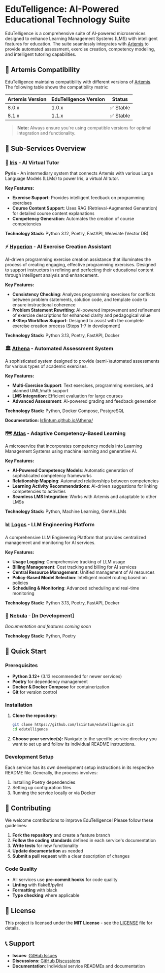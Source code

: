 # EduTelligence: AI-Powered Educational Technology Suite

EduTelligence is a comprehensive suite of AI-powered microservices designed to enhance Learning Management Systems (LMS) with intelligent features for education. The suite seamlessly integrates with [Artemis](https://github.com/ls1intum/Artemis) to provide automated assessment, exercise creation, competency modeling, and intelligent tutoring capabilities.

## 🔗 Artemis Compatibility

EduTelligence maintains compatibility with different versions of [Artemis](https://github.com/ls1intum/Artemis). The following table shows the compatibility matrix:

| Artemis Version | EduTelligence Version | Status    |
| --------------- | --------------------- | --------- |
| 8.0.x           | 1.0.x                 | ✅ Stable |
| 8.1.x           | 1.1.x                 | ✅ Stable |

> **Note:** Always ensure you're using compatible versions for optimal integration and functionality.

## 🚀 Sub-Services Overview

### 🤖 [Iris](./iris/) - AI Virtual Tutor

**Pyris** - An intermediary system that connects Artemis with various Large Language Models (LLMs) to power Iris, a virtual AI tutor.

**Key Features:**

- **Exercise Support**: Provides intelligent feedback on programming exercises
- **Course Content Support**: Uses RAG (Retrieval-Augmented Generation) for detailed course content explanations
- **Competency Generation**: Automates the creation of course competencies

**Technology Stack:** Python 3.12, Poetry, FastAPI, Weaviate (Vector DB)

### ⚡ [Hyperion](./hyperion/) - AI Exercise Creation Assistant

AI-driven programming exercise creation assistance that illuminates the process of creating engaging, effective programming exercises. Designed to support instructors in refining and perfecting their educational content through intelligent analysis and enhancement.

**Key Features:**

- **Consistency Checking**: Analyzes programming exercises for conflicts between problem statements, solution code, and template code to ensure instructional coherence
- **Problem Statement Rewriting**: AI-powered improvement and refinement of exercise descriptions for enhanced clarity and pedagogical value
- **8-Step Workflow Support**: Designed to assist with the complete exercise creation process (Steps 1-7 in development)

**Technology Stack:** Python 3.13, Poetry, FastAPI, Docker

### 🏛️ [Athena](./athena/) - Automated Assessment System

A sophisticated system designed to provide (semi-)automated assessments for various types of academic exercises.

**Key Features:**

- **Multi-Exercise Support**: Text exercises, programming exercises, and planned UML/math support
- **LMS Integration**: Efficient evaluation for large courses
- **Advanced Assessment**: AI-powered grading and feedback generation

**Technology Stack:** Python, Docker Compose, PostgreSQL

**Documentation:** [ls1intum.github.io/Athena/](https://ls1intum.github.io/Athena)

### 🗺️ [Atlas](./atlas/) - Adaptive Competency-Based Learning

A microservice that incorporates competency models into Learning Management Systems using machine learning and generative AI.

**Key Features:**

- **AI-Powered Competency Models**: Automatic generation of sophisticated competency frameworks
- **Relationship Mapping**: Automated relationships between competencies
- **Learning Activity Recommendations**: AI-driven suggestions for linking competencies to activities
- **Seamless LMS Integration**: Works with Artemis and adaptable to other LMSs

**Technology Stack:** Python, Machine Learning, GenAI/LLMs

### 📊 [Logos](./logos/) - LLM Engineering Platform

A comprehensive LLM Engineering Platform that provides centralized management and monitoring for AI services.

**Key Features:**

- **Usage Logging**: Comprehensive tracking of LLM usage
- **Billing Management**: Cost tracking and billing for AI services
- **Central Resource Management**: Unified management of AI resources
- **Policy-Based Model Selection**: Intelligent model routing based on policies
- **Scheduling & Monitoring**: Advanced scheduling and real-time monitoring

**Technology Stack:** Python 3.13, Poetry, FastAPI, Docker

### 🌌 [Nebula](./nebula/) - [In Development]

_Documentation and features coming soon_

**Technology Stack:** Python, Poetry

## 🚀 Quick Start

### Prerequisites

- **Python 3.12+** (3.13 recommended for newer services)
- **Poetry** for dependency management
- **Docker & Docker Compose** for containerization
- **Git** for version control

### Installation

1. **Clone the repository:**

   ```bash
   git clone https://github.com/ls1intum/edutelligence.git
   cd edutelligence
   ```

2. **Choose your service(s):**
   Navigate to the specific service directory you want to set up and follow its individual README instructions.

### Development Setup

Each service has its own development setup instructions in its respective README file. Generally, the process involves:

1. Installing Poetry dependencies
2. Setting up configuration files
3. Running the service locally or via Docker

## 🤝 Contributing

We welcome contributions to improve EduTelligence! Please follow these guidelines:

1. **Fork the repository** and create a feature branch
2. **Follow the coding standards** defined in each service's documentation
3. **Write tests** for new functionality
4. **Update documentation** as needed
5. **Submit a pull request** with a clear description of changes

### Code Quality

- All services use **pre-commit hooks** for code quality
- **Linting** with flake8/pylint
- **Formatting** with black
- **Type checking** where applicable

## 📄 License

This project is licensed under the **MIT License** - see the [LICENSE](LICENSE) file for details.

## 📞 Support

- **Issues**: [GitHub Issues](https://github.com/ls1intum/edutelligence/issues)
- **Discussions**: [GitHub Discussions](https://github.com/ls1intum/edutelligence/discussions)
- **Documentation**: Individual service READMEs and documentation